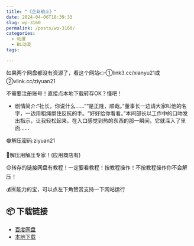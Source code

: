 ```yaml
---
title: "《企业战士》"
date: 2024-04-06T18:39:33
slug: wp-3160
permalink: /posts/wp-3160/
categories:
  - 动漫
  - BL动漫
tags:

---
```


如果两个网盘都没有资源了，看这个网站👉①link3.cc/xianyu21或②vlink.cc/ziyuan21

不需要注册账号！直接点本地下载转存OK？懂吧！

*   剧情简介:“社长，你说什么……”“是正隆，顺哉。”董事长一边请大家叫他的名字，一边用粗绳绑住反抗的手。“好好给你看看。”本间部长以工作中的口吻发出指示，让我轻松起来。在入口感觉到热的东西的那一瞬间，它就深入了里面……

🟢解压密码:ziyuan21

🔵解压用解压专家！(应用商店有)

🟡转存的链接网盘有教程！一定要看教程！按教程操作！不按教程操作你不会解压！

💰🈶能力的宝，可以点左下角赞赏支持一下网站运行

## 📦 下载链接
- [百度网盘](https://blziyuan21.com/pay-download/3160?key=686e090e1b&down_id=0)
- [本地下载](https://blziyuan21.com/pay-download/3160?key=686e090e1b&down_id=1)

